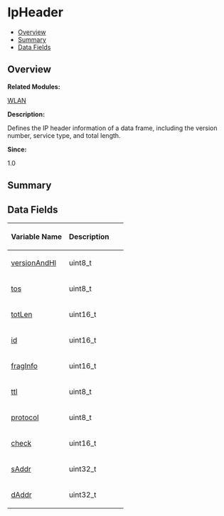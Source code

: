 # IpHeader<a name="EN-US_TOPIC_0000001055518094"></a>

-   [Overview](#section1856131933165632)
-   [Summary](#section1052057861165632)
-   [Data Fields](#pub-attribs)

## **Overview**<a name="section1856131933165632"></a>

**Related Modules:**

[WLAN](wlan.md)

**Description:**

Defines the IP header information of a data frame, including the version number, service type, and total length. 

**Since:**

1.0

## **Summary**<a name="section1052057861165632"></a>

## Data Fields<a name="pub-attribs"></a>

<a name="table1322264937165632"></a>
<table><thead align="left"><tr id="row133936277165632"><th class="cellrowborder" valign="top" width="50%" id="mcps1.1.3.1.1"><p id="p2131990649165632"><a name="p2131990649165632"></a><a name="p2131990649165632"></a>Variable Name</p>
</th>
<th class="cellrowborder" valign="top" width="50%" id="mcps1.1.3.1.2"><p id="p149057318165632"><a name="p149057318165632"></a><a name="p149057318165632"></a>Description</p>
</th>
</tr>
</thead>
<tbody><tr id="row463329557165632"><td class="cellrowborder" valign="top" width="50%" headers="mcps1.1.3.1.1 "><p id="p1691928953165632"><a name="p1691928953165632"></a><a name="p1691928953165632"></a><a href="wlan.md#gae31602cb3fb4f012749e6d44e73bd5bf">versionAndHl</a></p>
</td>
<td class="cellrowborder" valign="top" width="50%" headers="mcps1.1.3.1.2 "><p id="p961002220165632"><a name="p961002220165632"></a><a name="p961002220165632"></a>uint8_t </p>
</td>
</tr>
<tr id="row1295448149165632"><td class="cellrowborder" valign="top" width="50%" headers="mcps1.1.3.1.1 "><p id="p1671525682165632"><a name="p1671525682165632"></a><a name="p1671525682165632"></a><a href="wlan.md#ga324f15b4a41342c026ce3ad253ed9498">tos</a></p>
</td>
<td class="cellrowborder" valign="top" width="50%" headers="mcps1.1.3.1.2 "><p id="p2036678307165632"><a name="p2036678307165632"></a><a name="p2036678307165632"></a>uint8_t </p>
</td>
</tr>
<tr id="row1986125502165632"><td class="cellrowborder" valign="top" width="50%" headers="mcps1.1.3.1.1 "><p id="p420581864165632"><a name="p420581864165632"></a><a name="p420581864165632"></a><a href="wlan.md#ga35aa269c5b304d238c65aedaa28e3da5">totLen</a></p>
</td>
<td class="cellrowborder" valign="top" width="50%" headers="mcps1.1.3.1.2 "><p id="p1718645618165632"><a name="p1718645618165632"></a><a name="p1718645618165632"></a>uint16_t </p>
</td>
</tr>
<tr id="row2065587742165632"><td class="cellrowborder" valign="top" width="50%" headers="mcps1.1.3.1.1 "><p id="p877673313165632"><a name="p877673313165632"></a><a name="p877673313165632"></a><a href="wlan.md#ga2d5c09b859bc0faddc8a42339973bdd4">id</a></p>
</td>
<td class="cellrowborder" valign="top" width="50%" headers="mcps1.1.3.1.2 "><p id="p1332923578165632"><a name="p1332923578165632"></a><a name="p1332923578165632"></a>uint16_t </p>
</td>
</tr>
<tr id="row2087730690165632"><td class="cellrowborder" valign="top" width="50%" headers="mcps1.1.3.1.1 "><p id="p1010193495165632"><a name="p1010193495165632"></a><a name="p1010193495165632"></a><a href="wlan.md#gaf329df46f50a5dcf4dd87c103317401b">fragInfo</a></p>
</td>
<td class="cellrowborder" valign="top" width="50%" headers="mcps1.1.3.1.2 "><p id="p1224771366165632"><a name="p1224771366165632"></a><a name="p1224771366165632"></a>uint16_t </p>
</td>
</tr>
<tr id="row1493269089165632"><td class="cellrowborder" valign="top" width="50%" headers="mcps1.1.3.1.1 "><p id="p71614495165632"><a name="p71614495165632"></a><a name="p71614495165632"></a><a href="wlan.md#gad380e64b2d33d75ce04d65126b54fb8f">ttl</a></p>
</td>
<td class="cellrowborder" valign="top" width="50%" headers="mcps1.1.3.1.2 "><p id="p1737990268165632"><a name="p1737990268165632"></a><a name="p1737990268165632"></a>uint8_t </p>
</td>
</tr>
<tr id="row815555460165632"><td class="cellrowborder" valign="top" width="50%" headers="mcps1.1.3.1.1 "><p id="p558826578165632"><a name="p558826578165632"></a><a name="p558826578165632"></a><a href="wlan.md#ga029ab0914b5854efe279e442aec3b423">protocol</a></p>
</td>
<td class="cellrowborder" valign="top" width="50%" headers="mcps1.1.3.1.2 "><p id="p1111639087165632"><a name="p1111639087165632"></a><a name="p1111639087165632"></a>uint8_t </p>
</td>
</tr>
<tr id="row268398211165632"><td class="cellrowborder" valign="top" width="50%" headers="mcps1.1.3.1.1 "><p id="p1902157892165632"><a name="p1902157892165632"></a><a name="p1902157892165632"></a><a href="wlan.md#gaf3b4d16f68ab697df71ca8589f00397c">check</a></p>
</td>
<td class="cellrowborder" valign="top" width="50%" headers="mcps1.1.3.1.2 "><p id="p1099311539165632"><a name="p1099311539165632"></a><a name="p1099311539165632"></a>uint16_t </p>
</td>
</tr>
<tr id="row1247957607165632"><td class="cellrowborder" valign="top" width="50%" headers="mcps1.1.3.1.1 "><p id="p160703916165632"><a name="p160703916165632"></a><a name="p160703916165632"></a><a href="wlan.md#ga22e36dfd118fbe9deee40135f87a0568">sAddr</a></p>
</td>
<td class="cellrowborder" valign="top" width="50%" headers="mcps1.1.3.1.2 "><p id="p854874056165632"><a name="p854874056165632"></a><a name="p854874056165632"></a>uint32_t </p>
</td>
</tr>
<tr id="row642838745165632"><td class="cellrowborder" valign="top" width="50%" headers="mcps1.1.3.1.1 "><p id="p26955081165632"><a name="p26955081165632"></a><a name="p26955081165632"></a><a href="wlan.md#ga5124eb108341354708e52775df8899ef">dAddr</a></p>
</td>
<td class="cellrowborder" valign="top" width="50%" headers="mcps1.1.3.1.2 "><p id="p1202649955165632"><a name="p1202649955165632"></a><a name="p1202649955165632"></a>uint32_t </p>
</td>
</tr>
</tbody>
</table>

